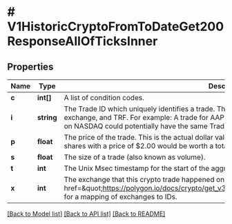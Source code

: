 # # V1HistoricCryptoFromToDateGet200ResponseAllOfTicksInner

## Properties

Name | Type | Description | Notes
------------ | ------------- | ------------- | -------------
**c** | **int[]** | A list of condition codes. |
**i** | **string** | The Trade ID which uniquely identifies a trade. These are unique per combination of ticker, exchange, and TRF. For example: A trade for AAPL executed on NYSE and a trade for AAPL executed on NASDAQ could potentially have the same Trade ID. |
**p** | **float** | The price of the trade. This is the actual dollar value per whole share of this trade. A trade of 100 shares with a price of $2.00 would be worth a total dollar value of $200.00. |
**s** | **float** | The size of a trade (also known as volume). |
**t** | **int** | The Unix Msec timestamp for the start of the aggregate window. |
**x** | **int** | The exchange that this crypto trade happened on.   See &lt;a href&#x3D;\&quot;https://polygon.io/docs/crypto/get_v3_reference_exchanges\&quot;&gt;Exchanges&lt;/a&gt; for a mapping of exchanges to IDs. |

[[Back to Model list]](../../README.md#models) [[Back to API list]](../../README.md#endpoints) [[Back to README]](../../README.md)

